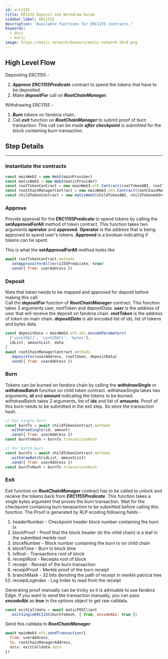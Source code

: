 ```yaml
---
id: erc1155
title: ER1155 Deposit and Withdraw Guide
sidebar_label: ERC1155
description: "Available functions for ERC1155 contracts."
keywords:
  - docs
  - matic
image: https://matic.network/banners/matic-network-16x9.png
---
```


## High Level Flow

Depositing ERC1155 -

1. **_Approve_** **_ERC1155Predicate_** contract to spend the tokens that have to be deposited.
2. Make **_depositFor_** call on **_RootChainManager_**.

Withdrawing ERC1155 -

1. **_Burn_** tokens on fandora chain.
2. Call **_exit_** function on **_RootChainManager_** to submit proof of burn transaction. This call can be made **_after checkpoint_** is submitted for the block containing burn transaction.

## Step Details
---

### Instantiate the contracts
```js
const mainWeb3 = new Web3(mainProvider)
const maticWeb3 = new Web3(maticProvider)
const rootTokenContract = new mainWeb3.eth.Contract(rootTokenABI, rootTokenAddress)
const rootChainManagerContract = new mainWeb3.eth.Contract(rootChainManagerABI, rootChainManagerAddress)
const childTokenContract = new maticWeb3(childTokenABI, childTokenAddress)
```

### Approve
Provide approval for the **ERC1155Predicate** to spend tokens by calling the **setApprovalForAll** method of token contract. This function takes two arguments **operator** and **approved**. **Operator** is the address that is being approved to spend user's tokens. **Approved** is a boolean indicating if tokens can be spent.

This is what the **setApprovalForAll** method looks like 
```js
await rootTokenContract.methods
  .setApprovalForAll(erc1155Predicate, true)
  .send({ from: userAddress })
```

### Deposit
Note that token needs to be mapped and approved for deposit before making this call.  
Call the **_depositFor_** function of **_RootChainManager_** contract. This function takes 3 arguments user, rootToken and depositData. **_user_** is the address of user that will receive the deposit on fandora chain. **_rootToken_** is the address of token on main chain. **_depositData_** is abi encoded list of ids, list of tokens and bytes data.
```js
const depositData = mainWeb3.eth.abi.encodeParameters(
  ['uint256[]', 'uint256[]', 'bytes'],
  idList, amountList, data
)
await rootChainManagerContract.methods
  .depositFor(userAddress, rootToken, depositData)
  .send({ from: userAddress })
```

### Burn
Tokens can be burned on fandora chain by calling the **_withdrawSingle_** or **_withdrawBatch_** function on child token contract. withdrawSingle takes two arguments, **_id_** and **_amount_** indicating the tokens to be burned. withdrawBatch takes 2 arguments, list of **_ids_** and list of **_amounts_**. Proof of this burn needs to be submitted in the exit step. So store the transaction hash.
```js
// For single burn
const burnTx = await childTokenContract.methods
  .withdrawSingle(id, amount)
  .send({ from: userAddress })
const burnTxHash = burnTx.transactionHash
```
```js
// For batch burn
const burnTx = await childTokenContract.methods
  .withdrawBatch(idList, amountList)
  .send({ from: userAddress })
const burnTxHash = burnTx.transactionHash
```

### Exit
Exit function on **_RootChainManager_** contract has to be called to unlock and receive the tokens back from **_ERC1155Predicate_**. This function takes a single bytes argument that proves the burn transaction. Wait for the checkpoint containing burn tenasaction to be submitted before calling this function. The Proof is generated by RLP ecoding following fields -

1. headerNumber - Checkpoint header block number containing the burn tx
2. blockProof - Proof that the block header (in the child chain) is a leaf in the submitted merkle root
3. blockNumber - Block number containing the burn tx on child chain
4. blockTime - Burn tx block time
5. txRoot - Transactions root of block
6. receiptRoot - Receipts root of block
7. receipt - Receipt of the burn transaction
8. receiptProof - Merkle proof of the burn receipt
9. branchMask - 32 bits denoting the path of receipt in merkle patricia tree
10. receiptLogIndex - Log Index to read from the receipt

Generating proof manually can be tricky so it is advisable to use fandora Edge. If you want to send the transaction manually, you can pass **_encodeAbi_** as **_true_** in the options object to get raw calldata.
```js
const exitCalldata = await maticPOSClient
  .exitSingleERC1155(burnTxHash, { from, encodeAbi: true })
```

Send this calldata to **_RootChainManager_**.
```js
await mainWeb3.eth.sendTransaction({
  from: userAddress,
  to: rootChainManagerAddress,
  data: exitCalldata.data
})
```
